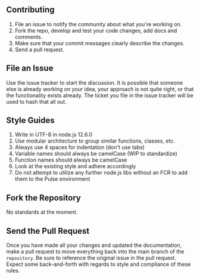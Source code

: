 Contributing
----------------------------------

1. File an issue to notify the community about what you're working on.
2. Fork the repo, develop and test your code changes, add docs and comments.
3. Make sure that your commit messages clearly describe the changes.
4. Send a pull request.

File an Issue
----------------------------------

Use the issue tracker to start the discussion. It is possible that someone 
else is already working on your idea, your approach is not quite right, or 
that the functionality exists already. The ticket you file in the issue 
tracker  will be used to hash that all out.

Style Guides
-------------------
1. Write in UTF-8 in node.js 12.6.0
2. Use modular architecture to group similar functions, classes, etc.
3. Always use 4 spaces for indentation (don't use tabs)
4. Variable names should always be camelCase (WIP to standardize)
5. Function names should always be camelCase
6. Look at the existing style and adhere accordingly
7. Do not attempt to utilize any further node.js libs without an FCR to add 
   them to the Pulse environment

Fork the Repository
-------------------

No standards at the moment.

Send the Pull Request
---------------------

Once you have made all your changes and updated the documentation, make a pull 
request to move everything back into the main branch of the `repository`. Be 
sure to reference the original issue in the pull request. Expect some back-and-forth 
with regards to style and compliance of these rules.
